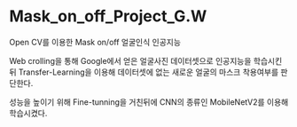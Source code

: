 # Mask_on_off_Project_G.W
Open CV를 이용한 Mask on/off 얼굴인식 인공지능

Web crolling을 통해 Google에서 얻은 얼굴사진 데이터셋으로 인공지능을 학습시킨 뒤 Transfer-Learning을 이용해 데이터셋에 없는 새로운 얼굴의 마스크 착용여부를 판단한다.

성능을 높이기 위해 Fine-tunning을 거친뒤에 CNN의 종류인 MobileNetV2를 이용해 학습시켰다.
